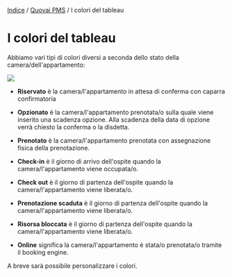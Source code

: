 [Indice](index.md) / [Quovai PMS](quovai-pms-it.md) / I colori del tableau

# I colori del tableau
  
Abbiamo vari tipi di colori diversi a seconda dello stato della camera/dell'appartamento:

![](images/personalizzare-prenotazione-001.png)

 - **Riservato** è la camera/l'appartamento in attesa di conferma con caparra confirmatoria
 
 - **Opzionato** è la camera/l'appartamento prenotata/o sulla quale viene inserito una scadenza opzione. Alla scadenza della data di opzione verrà chiesto la conferma o la disdetta.
 
 - **Prenotato** è la camera/l'appartamento prenotata con assegnazione fisica della prenotazione. 
 
 - **Check-in** è il giorno di arrivo dell'ospite quando la camera/l'appartamento viene occupata/o. 
 
 - **Check out** è il giorno di partenza dell'ospite quando la camera/l'appartamento viene liberata/o.

 - **Prenotazione scaduta** è il giorno di partenza dell'ospite quando la camera/l'appartamento viene liberata/o.
 
 -  **Risorsa bloccata** è il giorno di partenza dell'ospite quando la camera/l'appartamento viene liberata/o.
 
 - **Online** significa la camera/l'appartamento è stata/o prenotata/o tramite il booking engine.
 
 A breve sarà possibile personalizzare i colori.
